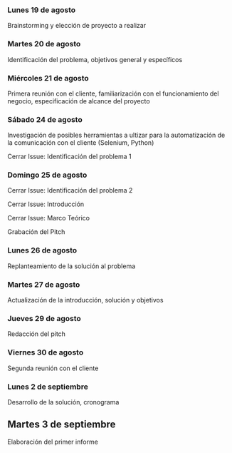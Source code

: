 ### Lunes 19 de agosto
Brainstorming y elección de proyecto a realizar
### Martes 20 de agosto
Identificación del problema, objetivos general y específicos
### Miércoles 21 de agosto
Primera reunión con el cliente, familiarización con el funcionamiento del negocio, especificación de alcance del proyecto
### Sábado 24 de agosto
Investigación de posibles herramientas a ultizar para la automatización de la comunicación con el cliente (Selenium, Python)

Cerrar Issue: Identificación del problema 1
### Domingo 25 de agosto
Cerrar Issue: Identificación del problema 2

Cerrar Issue: Introducción

Cerrar Issue: Marco Teórico

Grabación del Pitch
### Lunes 26 de agosto
Replanteamiento de la solución al problema 

### Martes 27 de agosto
Actualización de la introducción, solución y objetivos 

### Jueves 29 de agosto
Redacción del pitch

### Viernes 30 de agosto
Segunda reunión con el cliente

### Lunes 2 de septiembre
Desarrollo de la solución, cronograma

## Martes 3 de septiembre
Elaboración del primer informe

